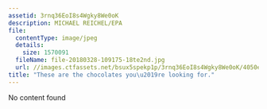 ```yaml
---
assetid: 3rnq36EoI8s4Wgky8We0oK
description: MICHAEL REICHEL/EPA
file:
  contentType: image/jpeg
  details:
    size: 1570091
  fileName: file-20180328-109175-18te2nd.jpg
  url: //images.ctfassets.net/bsux5spekp1p/3rnq36EoI8s4Wgky8We0oK/4050e9184d1c5e869c1968ff949baa0b/file-20180328-109175-18te2nd.jpg
title: "These are the chocolates you\u2019re looking for."
---
```

No content found